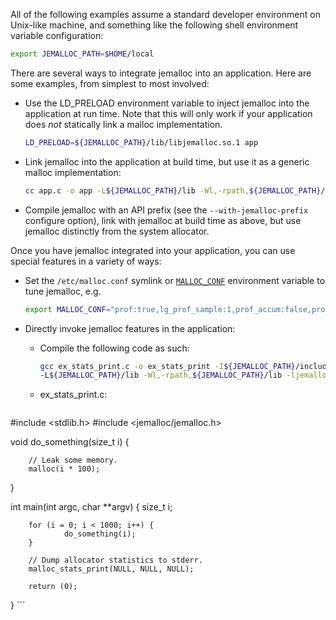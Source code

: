 All of the following examples assume a standard developer environment on Unix-like machine, and something like the following shell environment variable configuration:

```sh
export JEMALLOC_PATH=$HOME/local
```

There are several ways to integrate jemalloc into an application. Here are some examples, from simplest to most involved:

* Use the LD_PRELOAD environment variable to inject jemalloc into the application at run time. Note that this will only work if your application does _not_ statically link a malloc implementation.

  ```sh
  LD_PRELOAD=${JEMALLOC_PATH}/lib/libjemalloc.so.1 app
  ```

* Link jemalloc into the application at build time, but use it as a generic malloc implementation:

  ```sh
  cc app.c -o app -L${JEMALLOC_PATH}/lib -Wl,-rpath,${JEMALLOC_PATH}/lib -ljemalloc
  ```

* Compile jemalloc with an API prefix (see the `--with-jemalloc-prefix` configure option), link with jemalloc at build time as above, but use jemalloc distinctly from the system allocator.

Once you have jemalloc integrated into your application, you can use special features in a variety of ways:

* Set the `/etc/malloc.conf` symlink or [`MALLOC_CONF`](http://www.canonware.com/download/jemalloc/jemalloc-latest/doc/jemalloc.html#tuning) environment variable to tune jemalloc, e.g.

  ```sh
  export MALLOC_CONF="prof:true,lg_prof_sample:1,prof_accum:false,prof_prefix:jeprof.out"
  ```

* Directly invoke jemalloc features in the application:
  - Compile the following code as such:

    ```sh
    gcc ex_stats_print.c -o ex_stats_print -I${JEMALLOC_PATH}/include \
    -L${JEMALLOC_PATH}/lib -Wl,-rpath,${JEMALLOC_PATH}/lib -ljemalloc
    ```

  - ex_stats_print.c:

    ```c
#include <stdlib.h>
#include <jemalloc/jemalloc.h>

void
do_something(size_t i)
{

        // Leak some memory.
        malloc(i * 100);
}

int
main(int argc, char **argv)
{
        size_t i;

        for (i = 0; i < 1000; i++) {
                do_something(i);
        }

        // Dump allocator statistics to stderr.
        malloc_stats_print(NULL, NULL, NULL);

        return (0);
}
    ```